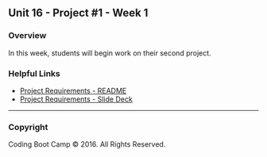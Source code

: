 ## Unit 16 - Project #1 - Week 1

### Overview

In this week, students will begin work on their second project. 

### Helpful Links

* [Project Requirements - README](1-Class-Content/Project-Resources/README.md)
* [Project Requirements - Slide Deck](1-Class-Content/Project-Resources/Slide-Shows)

- - -

### Copyright

Coding Boot Camp © 2016. All Rights Reserved.

